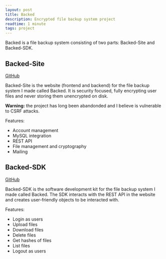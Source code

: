 ```yaml
---
layout: post
title: Backed
description: Encrypted file backup system project
readtime: 1 minute
tags: project
---
```


Backed is a file backup system consisting of two parts: Backed-Site and Backed-SDK.

## Backed-Site
[GitHub](https://github.com/Ben-D-Anderson/Backed-Site)

Backed-Site is the website (frontend and backend) for the file backup system I made called Backed. It is security focused, fully encrypting user files and never storing them unencrypted on disk.

**Warning:** the project has long been abandonded and I believe is vulnerable to CSRF attacks.

Features:
- Account management
- MySQL integration
- REST API
- File management and cryptography
- Mailing

## Backed-SDK
[GitHub](https://github.com/Ben-D-Anderson/Backed-SDK)

Backed-SDK is the software development kit for the file backup system I made called Backed. The SDK interacts with the REST API in the website and creates user-friendly objects to be interacted with.

Features:
- Login as users
- Upload files
- Download files
- Delete files
- Get hashes of files
- List files
- Logout as users
